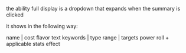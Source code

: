 the ability full display is a dropdown that expands when the summary is clicked

it shows in the following way:

name | cost
flavor text
keywords | type
range | targets
power roll + applicable stats
effect
